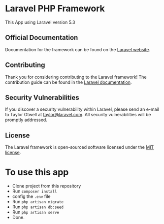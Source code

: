 # Laravel PHP Framework
This App using Laravel version 5.3

## Official Documentation

Documentation for the framework can be found on the [Laravel website](http://laravel.com/docs).

## Contributing

Thank you for considering contributing to the Laravel framework! The contribution guide can be found in the [Laravel documentation](http://laravel.com/docs/contributions).

## Security Vulnerabilities

If you discover a security vulnerability within Laravel, please send an e-mail to Taylor Otwell at taylor@laravel.com. All security vulnerabilities will be promptly addressed.

## License

The Laravel framework is open-sourced software licensed under the [MIT license](http://opensource.org/licenses/MIT).


# To use this app

- Clone project from this repository
- Run `composer install`
- config the ` .env ` file
- Run `php artisan migrate`
- Run `php artisan db:seed`
- Run `php artisan serve`
- Done.